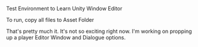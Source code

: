 Test Environment to Learn Unity Window Editor

To run, copy all files to Asset Folder

That's pretty much it. It's not so exciting right now. I'm working on propping up a player Editor Window and Dialogue options.
